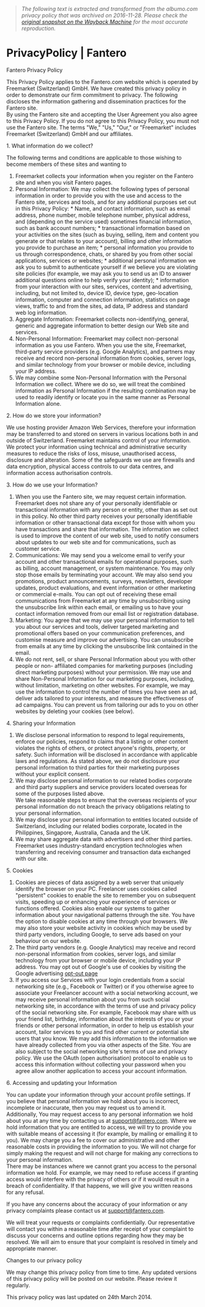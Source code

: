 > *The following text is extracted and transformed from the albumo.com privacy policy that was archived on 2016-11-28. Please check the [original snapshot on the Wayback Machine](https://web.archive.org/web/20161128115505id_/http%3A//www.fantero.com/PrivacyPolicy.html) for the most accurate reproduction.*

# PrivacyPolicy | Fantero

Fantero Privacy Policy

This Privacy Policy applies to the Fantero.com website which is operated by Freemarket (Switzerland) GmbH. We have created this privacy policy in order to demonstrate our firm commitment to privacy. The following discloses the information gathering and dissemination practices for the Fantero site.  
By using the Fantero site and accepting the User Agreement you also agree to this Privacy Policy. If you do not agree to this Privacy Policy, you must not use the Fantero site. The terms "We," "Us," "Our," or "Freemarket" includes Freemarket (Switzerland) GmbH and our affiliates.

1\. What information do we collect?

The following terms and conditions are applicable to those wishing to become members of these sites and wanting to

  1. Freemarket collects your information when you register on the Fantero site and when you visit Fantero pages.
  2. Personal Information: We may collect the following types of personal information in order to provide you with the use and access to the Fantero site, services and tools, and for any additional purposes set out in this Privacy Policy: 
    * Name, and contact information, such as email address, phone number, mobile telephone number, physical address, and (depending on the service used) sometimes financial information, such as bank account numbers;
    * transactional information based on your activities on the sites (such as buying, selling, item and content you generate or that relates to your account), billing and other information you provide to purchase an item;
    * personal information you provide to us through correspondence, chats, or shared by you from other social applications, services or websites;
    * additional personal information we ask you to submit to authenticate yourself if we believe you are violating site policies (for example, we may ask you to send us an ID to answer additional questions online to help verify your identity);
    * information from your interaction with our sites, services, content and advertising, including, but not limited to, device ID, device type, geo-location information, computer and connection information, statistics on page views, traffic to and from the sites, ad data, IP address and standard web log information.
  3. Aggregate Information: Freemarket collects non-identifying, general, generic and aggregate information to better design our Web site and services.
  4. Non-Personal Information: Freemarket may collect non-personal information as you use Fantero. When you use the site, Freemarket, third-party service providers (e.g. Google Analytics), and partners may receive and record non-personal information from cookies, server logs, and similar technology from your browser or mobile device, including your IP address.
  5. We may combine some Non-Personal Information with the Personal Information we collect. Where we do so, we will treat the combined information as Personal Information if the resulting combination may be used to readily identify or locate you in the same manner as Personal Information alone.



2\. How do we store your information?

We use hosting provider Amazon Web Services, therefore your information may be transferred to and stored on servers in various locations both in and outside of Switzerland. Freemarket maintains control of your information. We protect your information using technical and administrative security measures to reduce the risks of loss, misuse, unauthorised access, disclosure and alteration. Some of the safeguards we use are firewalls and data encryption, physical access controls to our data centres, and information access authorisation controls.

3\. How do we use your Information?

  1. When you use the Fantero site, we may request certain information. Freemarket does not share any of your personally identifiable or transactional information with any person or entity, other than as set out in this policy. No other third party receives your personally identifiable information or other transactional data except for those with whom you have transactions and share that information. The information we collect is used to improve the content of our web site, used to notify consumers about updates to our web site and for communications, such as customer service.
  2. Communications: We may send you a welcome email to verify your account and other transactional emails for operational purposes, such as billing, account management, or system maintenance. You may only stop those emails by terminating your account. We may also send you promotions, product announcements, surveys, newsletters, developer updates, product evaluations, and event information or other marketing or commercial e-mails. You can opt out of receiving these email communications from Freemarket at any time by unsubscribing using the unsubscribe link within each email, or emailing us to have your contact information removed from our email list or registration database.
  3. Marketing: You agree that we may use your personal information to tell you about our services and tools, deliver targeted marketing and promotional offers based on your communication preferences, and customise measure and improve our advertising. You can unsubscribe from emails at any time by clicking the unsubscribe link contained in the email.
  4. We do not rent, sell, or share Personal Information about you with other people or non- affiliated companies for marketing purposes (including direct marketing purposes) without your permission. We may use and share Non-Personal Information for our marketing purposes, including, without limitation, marketing on other websites. For example, we may use the information to control the number of times you have seen an ad, deliver ads tailored to your interests, and measure the effectiveness of ad campaigns. You can prevent us from tailoring our ads to you on other websites by deleting your cookies (see below).



4\. Sharing your Information

  1. We disclose personal information to respond to legal requirements, enforce our policies, respond to claims that a listing or other content violates the rights of others, or protect anyone's rights, property, or safety. Such information will be disclosed in accordance with applicable laws and regulations. As stated above, we do not disclosure your personal information to third parties for their marketing purposes without your explicit consent.
  2. We may disclose personal information to our related bodies corporate and third party suppliers and service providers located overseas for some of the purposes listed above.  
We take reasonable steps to ensure that the overseas recipients of your personal information do not breach the privacy obligations relating to your personal information.
  3. We may disclose your personal information to entities located outside of Switzerland, including our related bodies corporate, located in the Philippines, Singapore, Australia, Canada and the UK.
  4. We may share aggregate data with advertisers and other third parties. Freemarket uses industry-standard encryption technologies when transferring and receiving consumer and transaction data exchanged with our site.



5\. Cookies

  1. Cookies are pieces of data assigned by a web server that uniquely identify the browser on your PC. Freelancer uses cookies called "persistent" cookies to enable the site to remember you on subsequent visits, speeding up or enhancing your experience of services or functions offered. Cookies also enable our systems to gather information about your navigational patterns through the site. You have the option to disable cookies at any time through your browsers. We may also store your website activity in cookies which may be used by third party vendors, including Google, to serve ads based on your behaviour on our website.
  2. The third party vendors (e.g. Google Analytics) may receive and record non-personal information from cookies, server logs, and similar technology from your browser or mobile device, including your IP address. You may opt out of Google's use of cookies by visiting the Google advertising [opt-out page](http://www.google.com/policies/technologies/ads/)
  3. If you access our Services with your login credentials from a social networking site (e.g., Facebook or Twitter) or if you otherwise agree to associate your Freelancer account with a social networking account, we may receive personal information about you from such social networking site, in accordance with the terms of use and privacy policy of the social networking site. For example, Facebook may share with us your friend list, birthday, information about the interests of you or your friends or other personal information, in order to help us establish your account, tailor services to you and find other current or potential site users that you know. We may add this information to the information we have already collected from you via other aspects of the Site. You are also subject to the social networking site's terms of use and privacy policy. We use the OAuth (open authorisation) protocol to enable us to access this information without collecting your password when you agree allow another application to access your account information.



6\. Accessing and updating your Information

You can update your information through your account profile settings. If you believe that personal information we hold about you is incorrect, incomplete or inaccurate, then you may request us to amend it.  
Additionally, You may request access to any personal information we hold about you at any time by contacting us at [support@fantero.com](https://web.archive.org/ContactUs.html). Where we hold information that you are entitled to access, we will try to provide you with suitable means of accessing it (for example, by mailing or emailing it to you). We may charge you a fee to cover our administrative and other reasonable costs in providing the information to you. We will not charge for simply making the request and will not charge for making any corrections to your personal information.  
There may be instances where we cannot grant you access to the personal information we hold. For example, we may need to refuse access if granting access would interfere with the privacy of others or if it would result in a breach of confidentiality. If that happens, we will give you written reasons for any refusal.

If you have any concerns about the accuracy of your information or any privacy complaints please contact us at [support@fantero.com](https://web.archive.org/ContactUs.html).

We will treat your requests or complaints confidentially. Our representative will contact you within a reasonable time after receipt of your complaint to discuss your concerns and outline options regarding how they may be resolved. We will aim to ensure that your complaint is resolved in timely and appropriate manner.

Changes to our privacy policy

We may change this privacy policy from time to time. Any updated versions of this privacy policy will be posted on our website. Please review it regularly.

This privacy policy was last updated on 24th March 2014.
